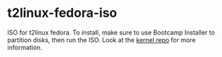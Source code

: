 # t2linux-fedora-iso
ISO for t2linux fedora. To install, make sure to use Bootcamp Installer to partition disks, then run the ISO. Look at the [kernel repo](https://github.com/sharpenedblade/t2linux-fedora-kernel/) for more information. 
